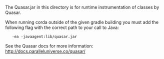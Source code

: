 The Quasar.jar in this directory is for runtime instrumentation of classes by Quasar.

When running corda outside of the given gradle building you must add the following flag with the
correct path to your call to Java:
```
   -ea -javaagent:lib/quasar.jar
```
See the Quasar docs for more information: http://docs.paralleluniverse.co/quasar/